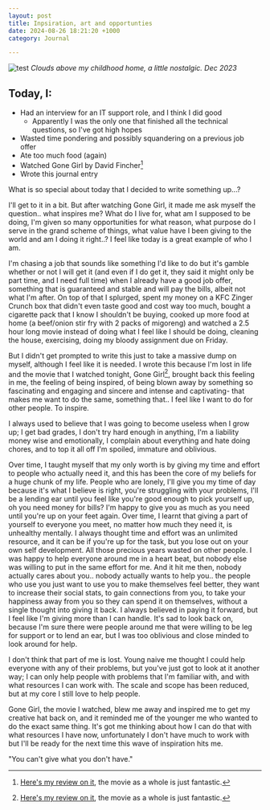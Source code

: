 ```yaml
---
layout: post
title: Inpsiration, art and opportunties 
date: 2024-08-26 18:21:20 +1000
category: Journal

---
```


<style>
.site-title {
    background: linear-gradient(var(--rotation), #E8D317, #e81797, #E86B17, #E8D317);
    background-clip: text;
}
</style>

![test]({{base.url}}/assets/R1-04824-0022.jpg) *Clouds above my childhood home, a little nostalgic. Dec 2023*

## Today, I: 
- Had an interview for an IT support role, and I think I did good
    - Apparently I was the only one that finished all the technical questions, so I've got high hopes
- Wasted time pondering and possibly squandering on a previous job offer
- Ate too much food (again) 
- Watched Gone Girl by David Fincher[^1]
- Wrote this journal entry

What is so special about today that I decided to write something up...?

I'll get to it in a bit. But after watching Gone Girl, it made me ask myself the question.. what inspires me? What do I live for, what am I supposed to be doing, I'm given so many opportunities for what reason, what purpose do I serve in the grand scheme of things, what value have I been giving to the world and am I doing it right..? I feel like today is a great example of who I am. 

I'm chasing a job that sounds like something I'd like to do but it's gamble whether or not I will get it (and even if I do get it, they said it might only be part time, and I need full time) when I already have a good job offer, something that is guaranteed and stable and will pay the bills, albeit not what I'm after. On top of that I splurged, spent my money on a KFC Zinger Crunch box that didn't even taste good and cost way too much, bought a cigarette pack that I know I shouldn't be buying, cooked up more food at home (a beef/onion stir fry with 2 packs of migoreng) and watched a 2.5 hour long movie instead of doing what I feel like I should be doing, cleaning the house, exercising, doing my bloody assignment due on Friday. 

But I didn't get prompted to write this just to take a massive dump on myself, although I feel like it is needed. I wrote this because I'm lost in life and the movie that I watched tonight, Gone Girl[^1], brought back this feeling in me, the feeling of being inspired, of being blown away by something so fascinating and engaging and sincere and intense and captivating- that makes me want to do the same, something that.. I feel like I want to do for other people. To inspire. 

I always used to believe that I was going to become useless when I grow up; I get bad grades, I don't try hard enough in anything, I'm a liability money wise and emotionally, I complain about everything and hate doing chores, and to top it all off I'm spoiled, immature and oblivious. 

Over time, I taught myself that my only worth is by giving my time and effort to people who actually need it, and this has been the core of my beliefs for a huge chunk of my life. People who are lonely, I'll give you my time of day because it's what I believe is right, you're struggling with your problems, I'll be a lending ear until you feel like you're good enough to pick yourself up, oh you need money for bills? I'm happy to give you as much as you need until you're up on your feet again. Over time, I learnt that giving a part of yourself to everyone you meet, no matter how much they need it, is unhealthy mentally. I always thought time and effort was an unlimited resource, and it can be if you're up for the task, but you lose out on your own self development. All those precious years wasted on other people. I was happy to help everyone around me in a heart beat, but nobody else was willing to put in the same effort for me. And it hit me then, nobody actually cares about you.. nobody actually wants to help you.. the people who use you just want to use you to make themselves feel better, they want to increase their social stats, to gain connections from you, to take your happiness away from you so they can spend it on themselves, without a single thought into giving it back. I always believed in paying it forward, but I feel like I'm giving more than I can handle. It's sad to look back on, because I'm sure there were people around me that were willing to be leg for support or to lend an ear, but I was too oblivious and close minded to look around for help.  

I don't think that part of me is lost. Young naive me thought I could help everyone with any of their problems, but you've just got to look at it another way; I can only help people with problems that I'm familiar with, and with what resources I can work with. The scale and scope has been reduced, but at my core I still love to help people. 

Gone Girl, the movie I watched, blew me away and inspired me to get my creative hat back on, and it reminded me of the younger me who wanted to do the exact same thing. It's got me thinking about how I can do that with what resources I have now, unfortunately I don't have much to work with but I'll be ready for the next time this wave of inspiration hits me. 

"You can't give what you don't have."

[^1]: [Here's my review on it](https://boxd.it/7bOJtn), the movie as a whole is just fantastic.